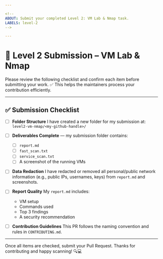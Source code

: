 ```yaml
---

<!--
ABOUT: Submit your completed Level 2: VM Lab & Nmap task.
LABELS: level-2
-->

---
```


# 🧪 Level 2 Submission – VM Lab & Nmap

Please review the following checklist and confirm each item before submitting your work. ✅
This helps the maintainers process your contribution efficiently.

---

## ✅ Submission Checklist

* [ ] **Folder Structure**
  I have created a new folder for my submission at: `level2-vm-nmap/<my-github-handle>/`

* [ ] **Deliverables Complete** — my submission folder contains:

  * [ ] `report.md`
  * [ ] `fast_scan.txt`
  * [ ] `service_scan.txt`
  * [ ] A screenshot of the running VMs

* [ ] **Data Redaction**
  I have redacted or removed all personal/public network information (e.g., public IPs, usernames, keys) from `report.md` and screenshots.

* [ ] **Report Quality**
  My `report.md` includes:

  * VM setup
  * Commands used
  * Top 3 findings
  * A security recommendation

* [ ] **Contribution Guidelines**
  This PR follows the naming convention and rules in `CONTRIBUTING.md`.

---

Once all items are checked, submit your Pull Request.
Thanks for contributing and happy scanning! 🔍💻
